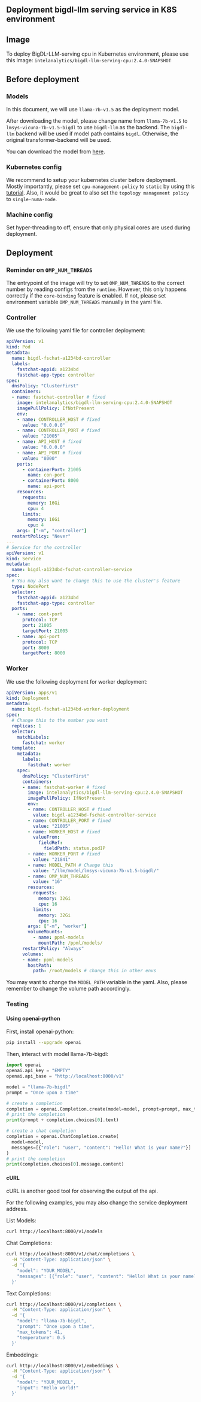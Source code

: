 ## Deployment bigdl-llm serving service in K8S environment


## Image

To deploy BigDL-LLM-serving cpu in Kubernetes environment, please use this image: `intelanalytics/bigdl-llm-serving-cpu:2.4.0-SNAPSHOT`

## Before deployment

### Models

In this document, we will use `llama-7b-v1.5` as the deployment model.

After downloading the model, please change name from `llama-7b-v1.5` to `lmsys-vicuna-7b-v1.5-bigdl` to use `bigdl-llm` as the backend. The `bigdl-llm` backend will be used if model path contains `bigdl`. Otherwise, the original transformer-backend will be used.

You can download the model from [here](https://huggingface.co/decapoda-research/llama-7b-hf).

### Kubernetes config

We recommend to setup your kubernetes cluster before deployment.  Mostly importantly, please set `cpu-management-policy` to `static` by using this [tutorial](https://kubernetes.io/docs/tasks/administer-cluster/cpu-management-policies/).  Also, it would be great to also set the `topology management policy` to `single-numa-node`.

### Machine config

Set hyper-threading to off, ensure that only physical cores are used during deployment.

## Deployment

### Reminder on `OMP_NUM_THREADS`

The entrypoint of the image will try to set `OMP_NUM_THREADS` to the correct number by reading configs from the `runtime`.  However, this only happens correctly if the `core-binding` feature is enabled.  If not, please set environment variable `OMP_NUM_THREADS` manually in the yaml file.


### Controller

We use the following yaml file for controller deployment:

```yaml
apiVersion: v1
kind: Pod
metadata:
  name: bigdl-fschat-a1234bd-controller
  labels:
    fastchat-appid: a1234bd
    fastchat-app-type: controller
spec:
  dnsPolicy: "ClusterFirst"
  containers:
  - name: fastchat-controller # fixed
    image: intelanalytics/bigdl-llm-serving-cpu:2.4.0-SNAPSHOT
    imagePullPolicy: IfNotPresent
    env:
    - name: CONTROLLER_HOST # fixed
      value: "0.0.0.0"
    - name: CONTROLLER_PORT # fixed
      value: "21005"
    - name: API_HOST # fixed
      value: "0.0.0.0"
    - name: API_PORT # fixed
      value: "8000"
    ports:
      - containerPort: 21005
        name: con-port
      - containerPort: 8000
        name: api-port
    resources:
      requests:
        memory: 16Gi
        cpu: 4
      limits:
        memory: 16Gi
        cpu: 4
    args: ["-m", "controller"]
  restartPolicy: "Never"
---
# Service for the controller
apiVersion: v1
kind: Service
metadata:
  name: bigdl-a1234bd-fschat-controller-service
spec:
  # You may also want to change this to use the cluster's feature
  type: NodePort
  selector:
    fastchat-appid: a1234bd
    fastchat-app-type: controller
  ports:
    - name: cont-port
      protocol: TCP
      port: 21005
      targetPort: 21005
    - name: api-port
      protocol: TCP
      port: 8000
      targetPort: 8000
```

### Worker

We use the following deployment for worker deployment:

```yaml
apiVersion: apps/v1
kind: Deployment
metadata:
  name: bigdl-fschat-a1234bd-worker-deployment
spec:
  # Change this to the number you want
  replicas: 1
  selector:
    matchLabels:
      fastchat: worker
  template:
    metadata:
      labels:
        fastchat: worker
    spec:
      dnsPolicy: "ClusterFirst"
      containers:
      - name: fastchat-worker # fixed
        image: intelanalytics/bigdl-llm-serving-cpu:2.4.0-SNAPSHOT
        imagePullPolicy: IfNotPresent
        env:
        - name: CONTROLLER_HOST # fixed
          value: bigdl-a1234bd-fschat-controller-service
        - name: CONTROLLER_PORT # fixed
          value: "21005"
        - name: WORKER_HOST # fixed
          valueFrom:
            fieldRef:
              fieldPath: status.podIP
        - name: WORKER_PORT # fixed
          value: "21841"
        - name: MODEL_PATH # Change this
          value: "/llm/model/lmsys-vicuna-7b-v1.5-bigdl/"
        - name: OMP_NUM_THREADS
          value: "16"
        resources:
          requests:
            memory: 32Gi
            cpu: 16
          limits:
            memory: 32Gi
            cpu: 16
        args: ["-m", "worker"]
        volumeMounts:
          - name: ppml-models
            mountPath: /ppml/models/
      restartPolicy: "Always"
      volumes:
      - name: ppml-models
        hostPath:
          path: /root/models # change this in other envs
```

You may want to change the `MODEL_PATH` variable in the yaml.  Also, please remember to change the volume path accordingly.


### Testing

#### Using openai-python

First, install openai-python:
```bash
pip install --upgrade openai
```

Then, interact with model llama-7b-bigdl:
```python
import openai
openai.api_key = "EMPTY"
openai.api_base = "http://localhost:8000/v1"

model = "llama-7b-bigdl"
prompt = "Once upon a time"

# create a completion
completion = openai.Completion.create(model=model, prompt=prompt, max_tokens=64)
# print the completion
print(prompt + completion.choices[0].text)

# create a chat completion
completion = openai.ChatCompletion.create(
  model=model,
  messages=[{"role": "user", "content": "Hello! What is your name?"}]
)
# print the completion
print(completion.choices[0].message.content)
```

#### cURL
cURL is another good tool for observing the output of the api.

For the following examples, you may also change the service deployment address.

List Models:
```bash
curl http://localhost:8000/v1/models
```

Chat Completions:
```bash
curl http://localhost:8000/v1/chat/completions \
  -H "Content-Type: application/json" \
  -d '{
    "model": "YOUR_MODEL",
    "messages": [{"role": "user", "content": "Hello! What is your name?"}]
  }'
```

Text Completions:
```bash
curl http://localhost:8000/v1/completions \
  -H "Content-Type: application/json" \
  -d '{
    "model": "llama-7b-bigdl",
    "prompt": "Once upon a time",
    "max_tokens": 41,
    "temperature": 0.5
  }'
```

Embeddings:
```bash
curl http://localhost:8000/v1/embeddings \
  -H "Content-Type: application/json" \
  -d '{
    "model": "YOUR_MODEL",
    "input": "Hello world!"
  }'
```